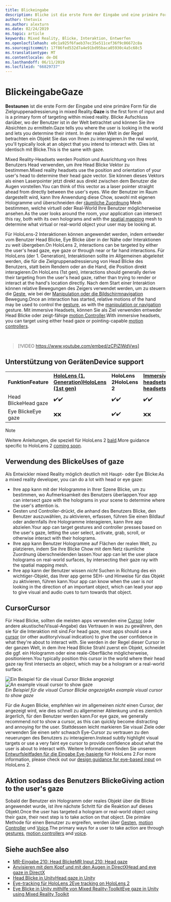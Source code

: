 ```yaml
---
title: Blickeingabe
description: Blicke ist die erste Form der Eingabe und eine primäre Form für die Zielgruppenadressierung in mixed Reality.
author: thetuvix
ms.author: alexturn
ms.date: 02/24/2019
ms.topic: article
keywords: Mixed Reality, Blicke, Interaktion, Entwerfen
ms.openlocfilehash: e0c1a925f6faeb37ec35e511cef36f9c06672c8a
ms.sourcegitcommit: 17f86fed532d7a4e91bd95baca05930c4a5c68c5
ms.translationtype: MT
ms.contentlocale: de-DE
ms.lasthandoff: 06/11/2019
ms.locfileid: "66829737"
---
```

# <a name="gaze"></a><span data-ttu-id="28a05-104">Blickeingabe</span><span class="sxs-lookup"><span data-stu-id="28a05-104">Gaze</span></span>

<span data-ttu-id="28a05-105">**Bestaunen** ist die erste Form der Eingabe und eine primäre Form für die Zielgruppenadressierung in mixed Reality.</span><span class="sxs-lookup"><span data-stu-id="28a05-105">**Gaze** is the first form of input and is a primary form of targeting within mixed reality.</span></span> <span data-ttu-id="28a05-106">Blicke Aufschluss darüber, wo der Benutzer ist in der Welt betrachtet und können Sie ihre Absichten zu ermitteln.</span><span class="sxs-lookup"><span data-stu-id="28a05-106">Gaze tells you where the user is looking in the world and lets you determine their intent.</span></span> <span data-ttu-id="28a05-107">In der realen Welt in der Regel betrachten ein Objekt Sie das von Ihnen zu interagieren.</span><span class="sxs-lookup"><span data-stu-id="28a05-107">In the real world, you'll typically look at an object that you intend to interact with.</span></span> <span data-ttu-id="28a05-108">Dies ist identisch mit Blicke.</span><span class="sxs-lookup"><span data-stu-id="28a05-108">This is the same with gaze.</span></span>

<span data-ttu-id="28a05-109">Mixed Reality-Headsets werden Position und Ausrichtung von Ihres Benutzers Head verwenden, um ihre Head Blicke Vektor zu bestimmen.</span><span class="sxs-lookup"><span data-stu-id="28a05-109">Mixed reality headsets use the position and orientation of your user's head to determine their head gaze vector.</span></span> <span data-ttu-id="28a05-110">Sie können dieses Vektors als einen Laserpointer jetzt direkt aus direkt zwischen dem Benutzer die Augen vorstellen.</span><span class="sxs-lookup"><span data-stu-id="28a05-110">You can think of this vector as a laser pointer straight ahead from directly between the user's eyes.</span></span> <span data-ttu-id="28a05-111">Wie der Benutzer im Raum dargestellt wird, kann Ihre Anwendung diese Chow, sowohl mit eigenen Hologramme und überschneiden der [räumliche Zuordnung](spatial-mapping.md) Mesh bestimmen, welche virtuell oder Real-World Ihre Benutzer möglicherweise ansehen.</span><span class="sxs-lookup"><span data-stu-id="28a05-111">As the user looks around the room, your application can intersect this ray, both with its own holograms and with the [spatial mapping](spatial-mapping.md) mesh to determine what virtual or real-world object your user may be looking at.</span></span>

<span data-ttu-id="28a05-112">Für HoloLens-2 Interaktionen können angewendet werden, indem entweder vom Benutzer Head Blicke, Eye Blicke über in der Nähe oder Interaktionen zu weit übergeben.</span><span class="sxs-lookup"><span data-stu-id="28a05-112">On HoloLens 2, interactions can be targeted by either the user's head gaze, eye gaze or through near or far hand interactions.</span></span>
<span data-ttu-id="28a05-113">Für HoloLens (der 1. Generation), Interaktionen sollte im Allgemeinen abgeleitet werden, die für die Zielgruppenadressierung von Head Blicke des Benutzers, statt beim Rendern oder an die Hand, die Position direkt interagieren.</span><span class="sxs-lookup"><span data-stu-id="28a05-113">On HoloLens (1st gen), interactions should generally derive their targeting from the user's head gaze, rather than trying to render or interact at the hand's location directly.</span></span> <span data-ttu-id="28a05-114">Nach dem Start einer Interaktion können relative Bewegungen des Zeigers verwendet werden, um zu steuern die [Geste](gestures.md), wie bei der [Manipulation oder die Bildschirmnavigation](gestures.md#composite-gestures) Bewegung.</span><span class="sxs-lookup"><span data-stu-id="28a05-114">Once an interaction has started, relative motions of the hand may be used to control the [gesture](gestures.md), as with the [manipulation or navigation](gestures.md#composite-gestures) gesture.</span></span> <span data-ttu-id="28a05-115">Mit immersive Headsets, können Sie als Ziel verwenden entweder Head Blicke oder zeigt-fähige [motion Controller](motion-controllers.md).</span><span class="sxs-lookup"><span data-stu-id="28a05-115">With immersive headsets, you can target using either head gaze or pointing-capable [motion controllers](motion-controllers.md).</span></span>

<br>

>[!VIDEO https://www.youtube.com/embed/zCPiZlWdVws]

## <a name="device-support"></a><span data-ttu-id="28a05-116">Unterstützung von Geräten</span><span class="sxs-lookup"><span data-stu-id="28a05-116">Device support</span></span>

<table>
    <colgroup>
    <col width="25%" />
    <col width="25%" />
    <col width="25%" />
    <col width="25%" />
    </colgroup>
    <tr>
        <td><span data-ttu-id="28a05-117"><strong>Funktion</strong></span><span class="sxs-lookup"><span data-stu-id="28a05-117"><strong>Feature</strong></span></span></td>
        <td><span data-ttu-id="28a05-118"><a href="hololens-hardware-details.md"><strong>HoloLens (1. Generation)</strong></a></span><span class="sxs-lookup"><span data-stu-id="28a05-118"><a href="hololens-hardware-details.md"><strong>HoloLens (1st gen)</strong></a></span></span></td>
        <td><span data-ttu-id="28a05-119"><strong>HoloLens 2</strong></span><span class="sxs-lookup"><span data-stu-id="28a05-119"><strong>HoloLens 2</strong></span></span></td>
        <td><span data-ttu-id="28a05-120"><a href="immersive-headset-hardware-details.md"><strong>Immersive headsets</strong></a></span><span class="sxs-lookup"><span data-stu-id="28a05-120"><a href="immersive-headset-hardware-details.md"><strong>Immersive headsets</strong></a></span></span></td>
    </tr>
     <tr>
        <td><span data-ttu-id="28a05-121">Head Blicke</span><span class="sxs-lookup"><span data-stu-id="28a05-121">Head gaze</span></span></td>
        <td><span data-ttu-id="28a05-122">✔️</span><span class="sxs-lookup"><span data-stu-id="28a05-122">✔️</span></span></td>
        <td><span data-ttu-id="28a05-123">✔️</span><span class="sxs-lookup"><span data-stu-id="28a05-123">✔️</span></span></td>
        <td><span data-ttu-id="28a05-124">✔️</span><span class="sxs-lookup"><span data-stu-id="28a05-124">✔️</span></span></td>
    </tr>
     <tr>
        <td><span data-ttu-id="28a05-125">Eye Blicke</span><span class="sxs-lookup"><span data-stu-id="28a05-125">Eye gaze</span></span></td>
        <td><span data-ttu-id="28a05-126">❌</span><span class="sxs-lookup"><span data-stu-id="28a05-126">❌</span></span></td>
        <td><span data-ttu-id="28a05-127">✔️</span><span class="sxs-lookup"><span data-stu-id="28a05-127">✔️</span></span></td>
        <td><span data-ttu-id="28a05-128">❌</span><span class="sxs-lookup"><span data-stu-id="28a05-128">❌</span></span></td>
    </tr>
</table>

> [!NOTE]
> <span data-ttu-id="28a05-129">Weitere Anleitungen, die speziell für HoloLens 2 [bald](index.md#news-and-notes).</span><span class="sxs-lookup"><span data-stu-id="28a05-129">More guidance specific to HoloLens 2 [coming soon](index.md#news-and-notes).</span></span>


## <a name="uses-of-gaze"></a><span data-ttu-id="28a05-130">Verwendung des Blicke</span><span class="sxs-lookup"><span data-stu-id="28a05-130">Uses of gaze</span></span>

<span data-ttu-id="28a05-131">Als Entwickler mixed Reality möglich deutlich mit Haupt- oder Eye Blicke:</span><span class="sxs-lookup"><span data-stu-id="28a05-131">As a mixed reality developer, you can do a lot with head or eye gaze:</span></span>
* <span data-ttu-id="28a05-132">Ihre app kann mit der Hologramme in Ihrer Szene Blicke, um zu bestimmen, wo Aufmerksamkeit des Benutzers überlappen.</span><span class="sxs-lookup"><span data-stu-id="28a05-132">Your app can intersect gaze with the holograms in your scene to determine where the user's attention is.</span></span>
* <span data-ttu-id="28a05-133">Gesten und Controller-drückt, die anhand des Benutzers Blicke, den Benutzer auszuwählen, zu aktivieren, erfassen, führen Sie einen Bildlauf oder andernfalls ihre Hologramme interagieren, kann Ihre app abzielen.</span><span class="sxs-lookup"><span data-stu-id="28a05-133">Your app can target gestures and controller presses based on the user's gaze, letting the user select, activate, grab, scroll, or otherwise interact with their holograms.</span></span>
* <span data-ttu-id="28a05-134">Ihre app kann Benutzer Hologramme auf Flächen der realen Welt, zu platzieren, indem Sie ihre Blicke Chow mit dem Netz räumliche Zuordnung überschneidenden lassen.</span><span class="sxs-lookup"><span data-stu-id="28a05-134">Your app can let the user place holograms on real-world surfaces, by intersecting their gaze ray with the spatial mapping mesh.</span></span>
* <span data-ttu-id="28a05-135">Ihre app kann der Benutzer wissen *nicht* Suchen in Richtung des ein wichtiger-Objekt, das Ihrer app gerne SEH- und Hinweise für das Objekt zu aktivieren, führen kann.</span><span class="sxs-lookup"><span data-stu-id="28a05-135">Your app can know when the user is *not* looking in the direction of an important object, which can lead your app to give visual and audio cues to turn towards that object.</span></span>

## <a name="cursor"></a><span data-ttu-id="28a05-136">Cursor</span><span class="sxs-lookup"><span data-stu-id="28a05-136">Cursor</span></span>

<span data-ttu-id="28a05-137">Für Head Blicke, sollten die meisten apps verwenden eine [Cursor](cursors.md) (oder andere akustische/Visual-Angabe) das Vertrauen in was zu gewähren, den sie für die Interaktion mit sind.</span><span class="sxs-lookup"><span data-stu-id="28a05-137">For head gaze, most apps should use a [cursor](cursors.md) (or other auditory/visual indication) to give the user confidence in what they're about to interact with.</span></span> <span data-ttu-id="28a05-138">Sie werden in der Regel dieser Cursor in der ganzen Welt, in dem ihre Head Blicke Strahl zuerst ein Objekt, schneidet die ggf. ein Hologramm oder eine reale-Oberfläche möglicherweise, positionieren.</span><span class="sxs-lookup"><span data-stu-id="28a05-138">You typically position this cursor in the world where their head gaze ray first intersects an object, which may be a hologram or a real-world surface.</span></span>

<span data-ttu-id="28a05-139">![Ein Beispiel für die visual Cursor Blicke angezeigt](images/cursor.jpg)</span><span class="sxs-lookup"><span data-stu-id="28a05-139">![An example visual cursor to show gaze](images/cursor.jpg)</span></span><br>
<span data-ttu-id="28a05-140">*Ein Beispiel für die visual Cursor Blicke angezeigt*</span><span class="sxs-lookup"><span data-stu-id="28a05-140">*An example visual cursor to show gaze*</span></span>

<span data-ttu-id="28a05-141">Für die Augen Blicke, empfehlen wir im allgemeinen *nicht* einen Cursor, der angezeigt wird, wie dies schnell zu allgemeiner Ablenkung und es ziemlich ärgerlich, für den Benutzer werden kann.</span><span class="sxs-lookup"><span data-stu-id="28a05-141">For eye gaze, we generally recommend *not* to show a cursor, as this can quickly become distracting and annoying for the user.</span></span> <span data-ttu-id="28a05-142">Stattdessen leicht markieren Sie visual Ziele oder verwenden Sie einen sehr schwach Eye-Cursor zu vertrauen zu den neuerungen des Benutzers zu interagieren.</span><span class="sxs-lookup"><span data-stu-id="28a05-142">Instead subtly highlight visual targets or use a very faint eye cursor to provide confidence about what the user is about to interact with.</span></span> <span data-ttu-id="28a05-143">Weitere Informationen finden Sie unserem [Entwurfsleitfaden für die Eingabe Eye-basierte](eye-tracking.md) für HoloLens 2.</span><span class="sxs-lookup"><span data-stu-id="28a05-143">For more information, please check out our [design guidance for eye-based input](eye-tracking.md) on HoloLens 2.</span></span>

## <a name="giving-action-to-the-users-gaze"></a><span data-ttu-id="28a05-144">Aktion sodass des Benutzers Blicke</span><span class="sxs-lookup"><span data-stu-id="28a05-144">Giving action to the user's gaze</span></span>

<span data-ttu-id="28a05-145">Sobald der Benutzer ein Hologramm oder reales Objekt über die Blicke angewendet wurde, ist ihre nächste Schritt für die Reaktion auf dieses Objekt.</span><span class="sxs-lookup"><span data-stu-id="28a05-145">Once the user has targeted a hologram or real-world object using their gaze, their next step is to take action on that object.</span></span> <span data-ttu-id="28a05-146">Die primäre Methode für einen Benutzer zu ergreifen, werden über [Gesten](gestures.md), [motion Controller](motion-controllers.md) und [Voice](voice-input.md).</span><span class="sxs-lookup"><span data-stu-id="28a05-146">The primary ways for a user to take action are through [gestures](gestures.md), [motion controllers](motion-controllers.md) and [voice](voice-input.md).</span></span>

## <a name="see-also"></a><span data-ttu-id="28a05-147">Siehe auch</span><span class="sxs-lookup"><span data-stu-id="28a05-147">See also</span></span>
* [<span data-ttu-id="28a05-148">MR-Eingabe 210: Head Blicke</span><span class="sxs-lookup"><span data-stu-id="28a05-148">MR Input 210: Head gaze</span></span>](holograms-210.md)
* [<span data-ttu-id="28a05-149">Anvisieren mit dem Kopf und mit den Augen in DirectX</span><span class="sxs-lookup"><span data-stu-id="28a05-149">Head and eye gaze in DirectX</span></span>](gaze-in-directx.md)
* [<span data-ttu-id="28a05-150">Head Blicke in Unity</span><span class="sxs-lookup"><span data-stu-id="28a05-150">Head gaze in Unity</span></span>](gaze-in-unity.md)
* [<span data-ttu-id="28a05-151">Eye-tracking für HoloLens 2</span><span class="sxs-lookup"><span data-stu-id="28a05-151">Eye tracking on HoloLens 2</span></span>](eye-tracking.md)
* [<span data-ttu-id="28a05-152">Eye Blicke in Unity mithilfe von Mixed Reality-Toolkit</span><span class="sxs-lookup"><span data-stu-id="28a05-152">Eye gaze in Unity using Mixed Reality Toolkit</span></span>](https://aka.ms/mrtk-eyes)
